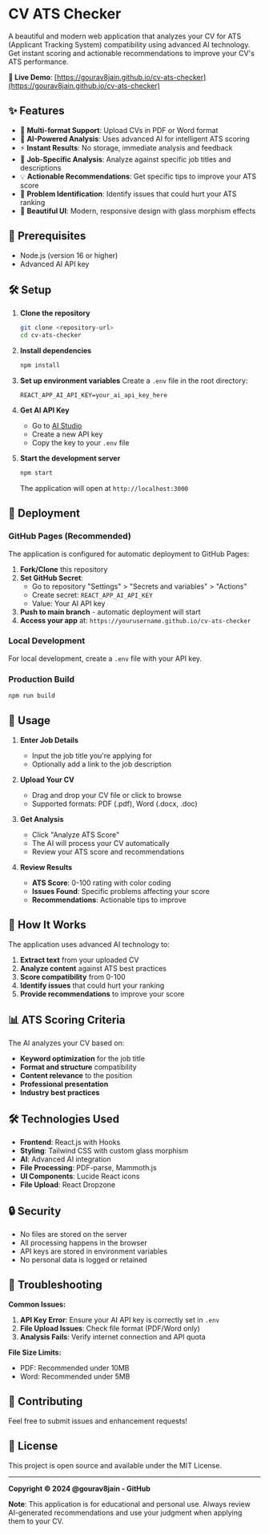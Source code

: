 # CV ATS Checker

A beautiful and modern web application that analyzes your CV for ATS (Applicant Tracking System) compatibility using advanced AI technology. Get instant scoring and actionable recommendations to improve your CV's ATS performance.

**🚀 Live Demo**: [https://gourav8jain.github.io/cv-ats-checker](https://gourav8jain.github.io/cv-ats-checker)

## ✨ Features

- 📄 **Multi-format Support**: Upload CVs in PDF or Word format
- 🤖 **AI-Powered Analysis**: Uses advanced AI for intelligent ATS scoring
- ⚡ **Instant Results**: No storage, immediate analysis and feedback
- 🎯 **Job-Specific Analysis**: Analyze against specific job titles and descriptions
- 💡 **Actionable Recommendations**: Get specific tips to improve your ATS score
- 🚨 **Problem Identification**: Identify issues that could hurt your ATS ranking
- 🎨 **Beautiful UI**: Modern, responsive design with glass morphism effects

## 🚀 Prerequisites

- Node.js (version 16 or higher)
- Advanced AI API key

## 🛠️ Setup

1. **Clone the repository**
   ```bash
   git clone <repository-url>
   cd cv-ats-checker
   ```

2. **Install dependencies**
   ```bash
   npm install
   ```

3. **Set up environment variables**
   Create a `.env` file in the root directory:
   ```env
   REACT_APP_AI_API_KEY=your_ai_api_key_here
   ```

4. **Get AI API Key**
   - Go to [AI Studio](https://makersuite.google.com/app/apikey)
   - Create a new API key
   - Copy the key to your `.env` file

5. **Start the development server**
   ```bash
   npm start
   ```

   The application will open at `http://localhost:3000`

## 🚀 Deployment

### **GitHub Pages (Recommended)**
The application is configured for automatic deployment to GitHub Pages:

1. **Fork/Clone** this repository
2. **Set GitHub Secret**:
   - Go to repository "Settings" > "Secrets and variables" > "Actions"
   - Create secret: `REACT_APP_AI_API_KEY`
   - Value: Your AI API key
3. **Push to main branch** - automatic deployment will start
4. **Access your app** at: `https://yourusername.github.io/cv-ats-checker`

### **Local Development**
For local development, create a `.env` file with your API key.

### **Production Build**
```bash
npm run build
```

## 📱 Usage

1. **Enter Job Details**
   - Input the job title you're applying for
   - Optionally add a link to the job description

2. **Upload Your CV**
   - Drag and drop your CV file or click to browse
   - Supported formats: PDF (.pdf), Word (.docx, .doc)

3. **Get Analysis**
   - Click "Analyze ATS Score"
   - The AI will process your CV automatically
   - Review your ATS score and recommendations

4. **Review Results**
   - **ATS Score**: 0-100 rating with color coding
   - **Issues Found**: Specific problems affecting your score
   - **Recommendations**: Actionable tips to improve

## 🔧 How It Works

The application uses advanced AI technology to:

1. **Extract text** from your uploaded CV
2. **Analyze content** against ATS best practices
3. **Score compatibility** from 0-100
4. **Identify issues** that could hurt your ranking
5. **Provide recommendations** to improve your score

## 📊 ATS Scoring Criteria

The AI analyzes your CV based on:

- **Keyword optimization** for the job title
- **Format and structure** compatibility
- **Content relevance** to the position
- **Professional presentation**
- **Industry best practices**

## 🛠️ Technologies Used

- **Frontend**: React.js with Hooks
- **Styling**: Tailwind CSS with custom glass morphism
- **AI**: Advanced AI integration
- **File Processing**: PDF-parse, Mammoth.js
- **UI Components**: Lucide React icons
- **File Upload**: React Dropzone

## 🔒 Security

- No files are stored on the server
- All processing happens in the browser
- API keys are stored in environment variables
- No personal data is logged or retained

## 🚨 Troubleshooting

**Common Issues:**

1. **API Key Error**: Ensure your AI API key is correctly set in `.env`
2. **File Upload Issues**: Check file format (PDF/Word only)
3. **Analysis Fails**: Verify internet connection and API quota

**File Size Limits:**
- PDF: Recommended under 10MB
- Word: Recommended under 5MB

## 🤝 Contributing

Feel free to submit issues and enhancement requests!

## 📄 License

This project is open source and available under the MIT License.

---

**Copyright © 2024 @gourav8jain - GitHub**

**Note**: This application is for educational and personal use. Always review AI-generated recommendations and use your judgment when applying them to your CV. 